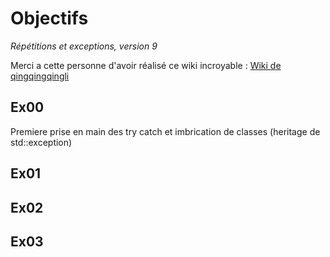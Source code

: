 # Objectifs

*Répétitions et exceptions, version 9*

Merci a cette personne d'avoir réalisé ce wiki incroyable : [Wiki de qingqingqingli](https://github.com/qingqingqingli/CPP/tree/main/module04)

## Ex00
Premiere prise en main des try catch et imbrication de classes (heritage de std::exception)

## Ex01


## Ex02


## Ex03
